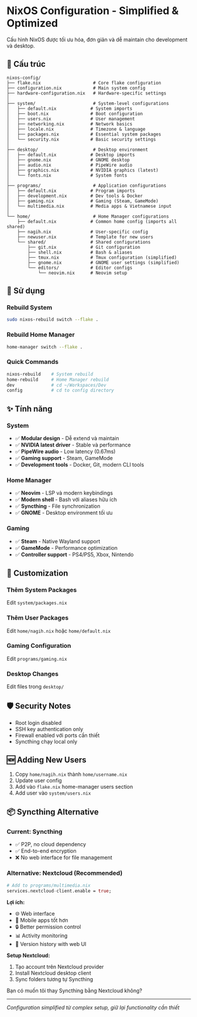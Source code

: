 # NixOS Configuration - Simplified & Optimized

Cấu hình NixOS được tối ưu hóa, đơn giản và dễ maintain cho development và desktop.

## 📁 Cấu trúc

```
nixos-config/
├── flake.nix                    # Core flake configuration
├── configuration.nix            # Main system config
├── hardware-configuration.nix   # Hardware-specific settings
│
├── system/                      # System-level configurations
│   ├── default.nix             # System imports
│   ├── boot.nix                # Boot configuration
│   ├── users.nix               # User management
│   ├── networking.nix          # Network basics
│   ├── locale.nix              # Timezone & language
│   ├── packages.nix            # Essential system packages
│   └── security.nix            # Basic security settings
│
├── desktop/                     # Desktop environment
│   ├── default.nix             # Desktop imports
│   ├── gnome.nix               # GNOME desktop
│   ├── audio.nix               # PipeWire audio
│   ├── graphics.nix            # NVIDIA graphics (latest)
│   └── fonts.nix               # System fonts
│
├── programs/                    # Application configurations
│   ├── default.nix             # Program imports
│   ├── development.nix         # Dev tools & Docker
│   ├── gaming.nix              # Gaming (Steam, GameMode)
│   └── multimedia.nix          # Media apps & Vietnamese input
│
└── home/                        # Home Manager configurations
    ├── default.nix             # Common home config (imports all shared)
    ├── nagih.nix               # User-specific config
    ├── newuser.nix             # Template for new users
    └── shared/                 # Shared configurations
        ├── git.nix             # Git configuration
        ├── shell.nix           # Bash & aliases
        ├── tmux.nix            # Tmux configuration (simplified)
        ├── gnome.nix           # GNOME user settings (simplified)
        └── editors/            # Editor configs
            └── neovim.nix      # Neovim setup
```

## 🚀 Sử dụng

### Rebuild System

```bash
sudo nixos-rebuild switch --flake .
```

### Rebuild Home Manager

```bash
home-manager switch --flake .
```

### Quick Commands

```bash
nixos-rebuild    # System rebuild
home-rebuild     # Home Manager rebuild
dev              # cd ~/Workspaces/Dev
config           # cd to config directory
```

## ✨ Tính năng

### System

-  ✅ **Modular design** - Dễ extend và maintain
-  ✅ **NVIDIA latest driver** - Stable và performance
-  ✅ **PipeWire audio** - Low latency (0.67ms)
-  ✅ **Gaming support** - Steam, GameMode
-  ✅ **Development tools** - Docker, Git, modern CLI tools

### Home Manager

-  ✅ **Neovim** - LSP và modern keybindings
-  ✅ **Modern shell** - Bash với aliases hữu ích
-  ✅ **Syncthing** - File synchronization
-  ✅ **GNOME** - Desktop environment tối ưu

### Gaming

-  ✅ **Steam** - Native Wayland support
-  ✅ **GameMode** - Performance optimization
-  ✅ **Controller support** - PS4/PS5, Xbox, Nintendo

## 🔧 Customization

### Thêm System Packages

Edit `system/packages.nix`

### Thêm User Packages

Edit `home/nagih.nix` hoặc `home/default.nix`

### Gaming Configuration

Edit `programs/gaming.nix`

### Desktop Changes

Edit files trong `desktop/`

## 🛡️ Security Notes

-  Root login disabled
-  SSH key authentication only
-  Firewall enabled với ports cần thiết
-  Syncthing chạy local only

## 🆕 Adding New Users

1. Copy `home/nagih.nix` thành `home/username.nix`
2. Update user config
3. Add vào `flake.nix` home-manager users section
4. Add user vào `system/users.nix`

## 📦 Syncthing Alternative

### Current: Syncthing

-  ✅ P2P, no cloud dependency
-  ✅ End-to-end encryption
-  ❌ No web interface for file management

### Alternative: Nextcloud (Recommended)

```nix
# Add to programs/multimedia.nix
services.nextcloud-client.enable = true;
```

**Lợi ích:**

-  🌐 Web interface
-  📱 Mobile apps tốt hơn
-  🔒 Better permission control
-  📊 Activity monitoring
-  🔄 Version history with web UI

**Setup Nextcloud:**

1. Tạo account trên Nextcloud provider
2. Install Nextcloud desktop client
3. Sync folders tương tự Syncthing

Bạn có muốn tôi thay Syncthing bằng Nextcloud không?

---

_Configuration simplified từ complex setup, giữ lại functionality cần thiết_
